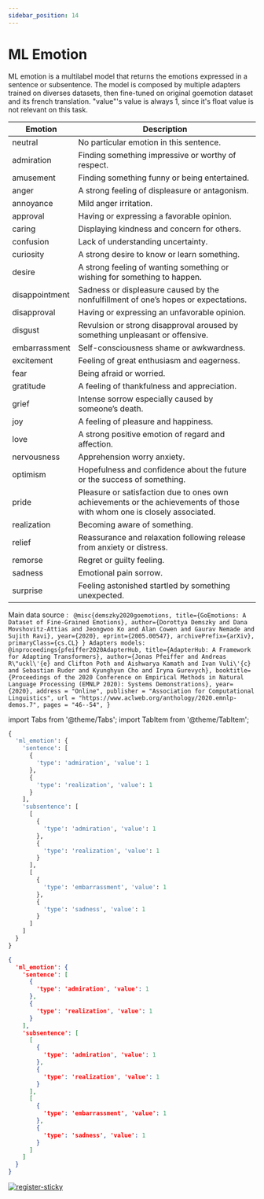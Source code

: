 ```yaml
---
sidebar_position: 14
---
```


# ML Emotion

ML emotion is a multilabel model that returns the emotions expressed in a sentence or subsentence.
The model is composed by multiple adapters trained on diverses datasets, then fine-tuned on original goemotion dataset and its french translation.
"value"'s value is always 1, since it's float value is not relevant on this task.

| Emotion        	| Description                                                                                                             	|
|----------------	|-------------------------------------------------------------------------------------------------------------------------	|
| neutral        	| No particular emotion in this sentence.                                                                                 	|
| admiration     	| Finding something impressive or worthy of respect.                                                                      	|
| amusement      	| Finding something funny or being entertained.                                                                           	|
| anger          	| A strong feeling of displeasure or antagonism.                                                                          	|
| annoyance      	| Mild anger irritation.                                                                                                  	|
| approval       	| Having or expressing a favorable opinion.                                                                               	|
| caring         	| Displaying kindness and concern for others.                                                                             	|
| confusion      	| Lack of understanding uncertainty.                                                                                      	|
| curiosity      	| A strong desire to know or learn something.                                                                             	|
| desire         	| A strong feeling of wanting something or wishing for something to happen.                                               	|
| disappointment 	| Sadness or displeasure caused by the nonfulfillment of one’s hopes or expectations.                                     	|
| disapproval    	| Having or expressing an unfavorable opinion.                                                                            	|
| disgust        	| Revulsion or strong disapproval aroused by something unpleasant or offensive.                                           	|
| embarrassment  	| Self-consciousness shame or awkwardness.                                                                                	|
| excitement     	| Feeling of great enthusiasm and eagerness.                                                                              	|
| fear           	| Being afraid or worried.                                                                                                	|
| gratitude      	| A feeling of thankfulness and appreciation.                                                                             	|
| grief          	| Intense sorrow especially caused by someone’s death.                                                                    	|
| joy            	| A feeling of pleasure and happiness.                                                                                    	|
| love           	| A strong positive emotion of regard and affection.                                                                      	|
| nervousness    	| Apprehension worry anxiety.                                                                                             	|
| optimism       	| Hopefulness and confidence about the future or the success of something.                                                	|
| pride          	| Pleasure or satisfaction due to ones own achievements or the achievements of those with whom one is closely associated. 	|
| realization    	| Becoming aware of something.                                                                                            	|
| relief         	| Reassurance and relaxation following release from anxiety or distress.                                                  	|
| remorse        	| Regret or guilty feeling.                                                                                               	|
| sadness        	| Emotional pain sorrow.                                                                                                  	|
| surprise       	| Feeling astonished startled by something unexpected.                                                                    	|

Main data source : ```
@misc{demszky2020goemotions, title={GoEmotions: A Dataset of Fine-Grained Emotions}, author={Dorottya Demszky and Dana Movshovitz-Attias and Jeongwoo Ko and Alan Cowen and Gaurav Nemade and Sujith Ravi}, year={2020}, eprint={2005.00547}, archivePrefix={arXiv}, primaryClass={cs.CL} } Adapters models: @inproceedings{pfeiffer2020AdapterHub, title={AdapterHub: A Framework for Adapting Transformers}, author={Jonas Pfeiffer and Andreas R\"uckl\'{e} and Clifton Poth and Aishwarya Kamath and Ivan Vuli\'{c} and Sebastian Ruder and Kyunghyun Cho and Iryna Gurevych}, booktitle={Proceedings of the 2020 Conference on Empirical Methods in Natural Language Processing (EMNLP 2020): Systems Demonstrations}, year={2020}, address = "Online", publisher = "Association for Computational Linguistics", url = "https://www.aclweb.org/anthology/2020.emnlp-demos.7", pages = "46--54", }```

import Tabs from '@theme/Tabs';
import TabItem from '@theme/TabItem';

<Tabs>
<TabItem value="py" label="Python">

```py
{
  'ml_emotion': {
    'sentence': [
      {
        'type': 'admiration', 'value': 1
      },
      {
        'type': 'realization', 'value': 1
      }
    ],
    'subsentence': [
      [
        {
          'type': 'admiration', 'value': 1
        }, 
        {
          'type': 'realization', 'value': 1
        }
      ], 
      [
        {
          'type': 'embarrassment', 'value': 1
        }, 
        {
          'type': 'sadness', 'value': 1
        }
      ]
    ]
  }
}
```

</TabItem>
<TabItem value="json" label="JSON">

```json
{
  'ml_emotion': {
    'sentence': [
      {
        'type': 'admiration', 'value': 1
      },
      {
        'type': 'realization', 'value': 1
      }
    ],
    'subsentence': [
      [
        {
          'type': 'admiration', 'value': 1
        }, 
        {
          'type': 'realization', 'value': 1
        }
      ], 
      [
        {
          'type': 'embarrassment', 'value': 1
        }, 
        {
          'type': 'sadness', 'value': 1
        }
      ]
    ]
  }
}
```

</TabItem>
</Tabs>

[![register-sticky](/img/register-sticky.png)](https://app.lettria.com/signup)